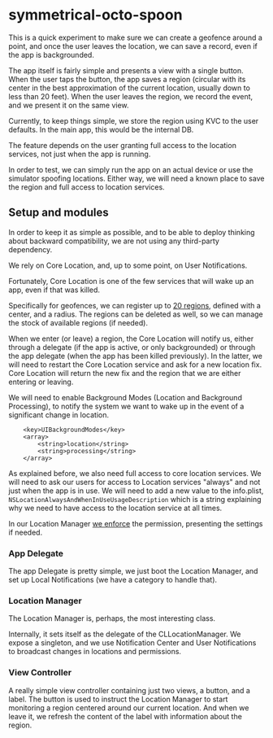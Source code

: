 # symmetrical-octo-spoon

This is a quick experiment to make sure we can create a geofence around a point, and once the user leaves the location, we can save a record, even if the app is backgrounded. 

The app itself is fairly simple and presents a view with a single button. When the user taps the button, the app saves a region (circular with its center in the best approximation of the current location, usually down to less than 20 feet). When the user leaves the region, we record the event, and we present it on the same view. 

Currently, to keep things simple, we store the region using KVC to the user defaults. In the main app, this would be the internal DB. 

The feature depends on the user granting full access to the location services, not just when the app is running. 

In order to test, we can simply run the app on an actual device or use the simulator spoofing locations. Either way, we will need a known place to save the region and full access to location services.

## Setup and modules
In order to keep it as simple as possible, and to be able to deploy thinking about backward compatibility, we are not using any third-party dependency. 

We rely on Core Location, and, up to some point, on User Notifications. 

Fortunately, Core Location is one of the few services that will wake up an app, even if that was killed. 

Specifically for geofences, we can register up to [20 regions](https://developer.apple.com/documentation/corelocation/cllocationmanager/1423656-startmonitoringforregion), defined with a center, and a radius. The regions can be deleted as well, so we can manage the stock of available regions (if needed). 

When we enter (or leave) a region, the Core Location will notify us, either through a delegate (if the app is active, or only backgrounded) or through the app delegate (when the app has been killed previously). In the latter, we will need to restart the Core Location service and ask for a new location fix. Core Location will return the new fix and the region that we are either entering or leaving. 

We will need to enable Background Modes (Location and Background Processing), to notify the system we want to wake up in the event of a significant change in location. 

```
	<key>UIBackgroundModes</key>
	<array>
		<string>location</string>
		<string>processing</string>
	</array>
```

As explained before, we also need full access to core location services. We will need to ask our users for access to Location services "always" and not just when the app is in use. We will need to add a new value to the info.plist, `NSLocationAlwaysAndWhenInUseUsageDescription` which is a string explaining why we need to have access to the location service at all times. 

In our Location Manager [we enforce](https://github.com/arielcelltrak/symmetrical-octo-spoon/blob/b12e586f4c225370da0d6139b4251491281fe75f/SymmetricalOctoSpoon/SymmetricalOctoSpoon/LocationManager.m#L37) the permission, presenting the settings if needed. 

### App Delegate
The app Delegate is pretty simple, we just boot the Location Manager, and set up Local Notifications (we have a category to handle that). 

### Location Manager
The Location Manager is, perhaps, the most interesting class. 

Internally, it sets itself as the delegate of the CLLocationManager. We expose a singleton, and we use Notification Center and User Notifications to broadcast changes in locations and permissions. 

### View Controller
A really simple view controller containing just two views, a button, and a label. The button is used to instruct the Location Manager to start monitoring a region centered around our current location. And when we leave it, we refresh the content of the label with information about the region. 
